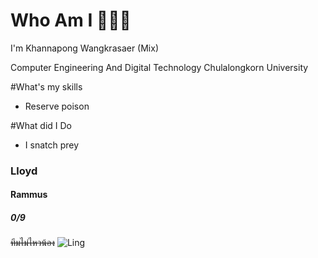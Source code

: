 # Who Am I 🐍🐍🐍
I'm Khannapong Wangkrasaer (Mix)


Computer Engineering And Digital Technology Chulalongkorn University


#What's my skills
- Reserve poison


#What did I Do
- I snatch prey
### Lloyd
#### Rammus
##### 0/9
~~ทีมไม่ไหวน้อง~~
![Ling](https://facts.net/wp-content/uploads/2023/12/15-baby-monkey-facts-1702697694.jpg)

<!--
**mixzky/mixzky** is a ✨ _special_ ✨ repository because its `README.md` (this file) appears on your GitHub profile.



Here are some ideas to get you started:

- 🔭 I’m currently working on ...
- 🌱 I’m currently learning ...
- 👯 I’m looking to collaborate on ...
- 🤔 I’m looking for help with ...
- 💬 Ask me about ...
- 📫 How to reach me: ...
- 😄 Pronouns: ...
- ⚡ Fun fact: ...
-->
